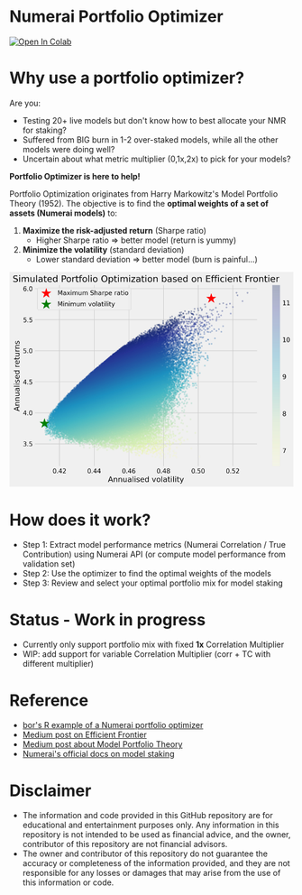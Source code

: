 # Numerai Portfolio Optimizer
<a target="_blank" href="https://colab.research.google.com/blob/github/eses-wk/numerai-portfolio-opt/Portfolio_optimizer.ipynb">
  <img src="https://colab.research.google.com/assets/colab-badge.svg" alt="Open In Colab"/>
</a>

# Why use a portfolio optimizer?
Are you:
- Testing 20+ live models but don't know how to best allocate your NMR for staking?
- Suffered from BIG burn in 1-2 over-staked models, while all the other models were doing well?
- Uncertain about what metric multiplier (0,1x,2x) to pick for your models?

**Portfolio Optimizer is here to help!**

Portfolio Optimization originates from Harry Markowitz's Model Portfolio Theory (1952). The objective is to find the **optimal weights of a set of assets (Numerai models)** to: 
1. **Maximize the risk-adjusted return** (Sharpe ratio) 
    - Higher Sharpe ratio => better model (return is yummy)
2. **Minimize the volatility** (standard deviation)
    - Lower standard deviation => better model (burn is painful...)

<img src="assets/example_ef.png" alt="Example Efficient Frontier" />

# How does it work?
- Step 1: Extract model performance metrics (Numerai Correlation / True Contribution) using Numerai API (or compute model performance from validation set)
- Step 2: Use the optimizer to find the optimal weights of the models
- Step 3: Review and select your optimal portfolio mix for model staking

# Status - Work in progress
- Currently only support portfolio mix with fixed **1x** Correlation Multiplier
- WIP: add support for variable Correlation Multiplier (corr + TC with different multiplier)


# Reference 
- [bor's R example of a Numerai portfolio optimizer](https://github.com/BorisVSchmid/vladthestaker)
- [Medium post on Efficient Frontier](https://towardsdatascience.com/efficient-frontier-portfolio-optimisation-in-python-e7844051e7f)
- [Medium post about Model Portfolio Theory](https://medium.com/python-data/effient-frontier-in-python-34b0c3043314)
- [Numerai's official docs on model staking](https://docs.numer.ai/numerai-tournament/staking)


# Disclaimer
- The information and code provided in this GitHub repository are for educational and entertainment purposes only. Any information in this repository is not intended to be used as financial advice, and the owner, contributor of this repository are not financial advisors.
- The owner and contributor of this repository do not guarantee the accuracy or completeness of the information provided, and they are not responsible for any losses or damages that may arise from the use of this information or code. 
